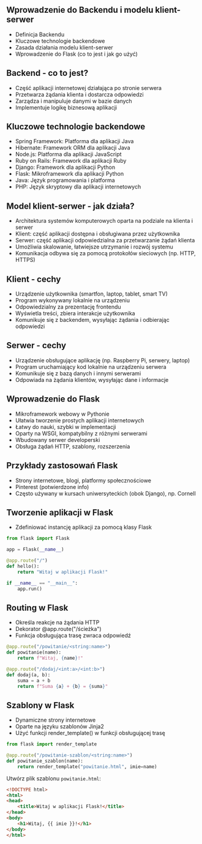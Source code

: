 ## Wprowadzenie do Backendu i modelu klient-serwer

- Definicja Backendu
- Kluczowe technologie backendowe
- Zasada działania modelu klient-serwer
- Wprowadzenie do Flask (co to jest i jak go użyć)

## Backend - co to jest?

- Część aplikacji internetowej działająca po stronie serwera
- Przetwarza żądania klienta i dostarcza odpowiedzi
- Zarządza i manipuluje danymi w bazie danych
- Implementuje logikę biznesową aplikacji

## Kluczowe technologie backendowe

- Spring Framework: Platforma dla aplikacji Java
- Hibernate: Framework ORM dla aplikacji Java
- Node.js: Platforma dla aplikacji JavaScript
- Ruby on Rails: Framework dla aplikacji Ruby
- Django: Framework dla aplikacji Python
- Flask: Mikroframework dla aplikacji Python
- Java: Język programowania i platforma
- PHP: Język skryptowy dla aplikacji internetowych

## Model klient-serwer - jak działa?

- Architektura systemów komputerowych oparta na podziale na klienta i serwer
- Klient: część aplikacji dostępna i obsługiwana przez użytkownika
- Serwer: część aplikacji odpowiedzialna za przetwarzanie żądań klienta
- Umożliwia skalowanie, łatwiejsze utrzymanie i rozwój systemu
- Komunikacja odbywa się za pomocą protokołów sieciowych (np. HTTP, HTTPS)

## Klient - cechy

- Urządzenie użytkownika (smartfon, laptop, tablet, smart TV)
- Program wykonywany lokalnie na urządzeniu
- Odpowiedzialny za prezentację frontendu
- Wyświetla treści, zbiera interakcje użytkownika
- Komunikuje się z backendem, wysyłając żądania i odbierając odpowiedzi

## Serwer - cechy

- Urządzenie obsługujące aplikację (np. Raspberry Pi, serwery, laptop)
- Program uruchamiający kod lokalnie na urządzeniu serwera
- Komunikuje się z bazą danych i innymi serwerami
- Odpowiada na żądania klientów, wysyłając dane i informacje

## Wprowadzenie do Flask

- Mikroframework webowy w Pythonie
- Ułatwia tworzenie prostych aplikacji internetowych
- Łatwy do nauki, szybki w implementacji
- Oparty na WSGI, kompatybilny z różnymi serwerami
- Wbudowany serwer developerski
- Obsługa żądań HTTP, szablony, rozszerzenia

## Przykłady zastosowań Flask

- Strony internetowe, blogi, platformy społecznościowe
- Pinterest (potwierdzone info)
- Często używany w kursach uniwersyteckich (obok Django), np. Cornell

## Tworzenie aplikacji w Flask

- Zdefiniować instancję aplikacji za pomocą klasy Flask

```python
from flask import Flask

app = Flask(__name__)

@app.route("/")
def hello():
    return "Witaj w aplikacji Flask!"

if __name__ == "__main__":
    app.run()
```

## Routing w Flask

- Określa reakcje na żądania HTTP
- Dekorator @app.route("/ścieżka")
- Funkcja obsługująca trasę zwraca odpowiedź

```python
@app.route("/powitanie/<string:name>")
def powitanie(name):
    return f"Witaj, {name}!"

@app.route("/dodaj/<int:a>/<int:b>")
def dodaj(a, b):
    suma = a + b
    return f"Suma {a} + {b} = {suma}"
```

## Szablony w Flask

- Dynamiczne strony internetowe
- Oparte na języku szablonów Jinja2
- Użyć funkcji render_template() w funkcji obsługującej trasę

```python
from flask import render_template

@app.route("/powitanie-szablon/<string:name>")
def powitanie_szablon(name):
    return render_template("powitanie.html", imie=name)
```

Utwórz plik szablonu `powitanie.html`:

```html
<!DOCTYPE html>
<html>
<head>
    <title>Witaj w aplikacji Flask!</title>
</head>
<body>
    <h1>Witaj, {{ imie }}!</h1>
</body>
</html>
```

